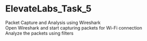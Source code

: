 # ElevateLabs_Task_5
Packet Capture and Analysis using Wireshark<br>
Open Wireshark and start capturing packets for Wi-Fi connection   
Analyze the packets using filters   
